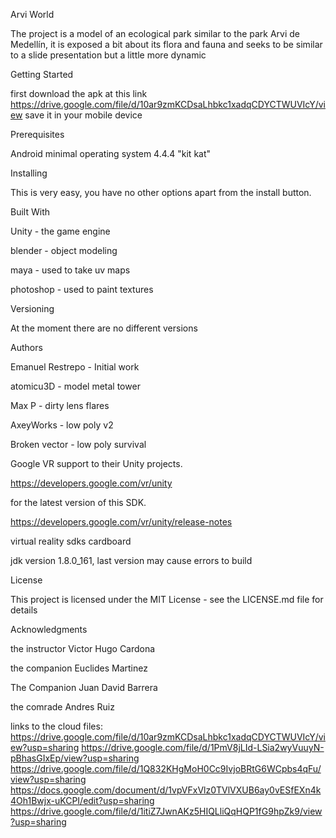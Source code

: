 Arvi World 

The project is a model of an ecological park similar to the park Arvi de Medellín, it is exposed a bit about its flora and fauna and seeks to be similar to a slide presentation but a little more dynamic

Getting Started

first download the apk at this link https://drive.google.com/file/d/10ar9zmKCDsaLhbkc1xadqCDYCTWUVIcY/view
save it in your mobile device

Prerequisites

Android minimal operating system 4.4.4 "kit kat"

Installing

This is very easy, you have no other options apart from the install button.

Built With

Unity - the game engine

blender - object modeling

maya - used to take uv maps

photoshop - used to paint textures


Versioning

At the moment there are no different versions

Authors

Emanuel Restrepo - Initial work

atomicu3D - model metal tower

Max P - dirty lens flares

AxeyWorks - low poly v2 

Broken vector - low poly survival

Google VR support to their Unity projects.

https://developers.google.com/vr/unity 

for the latest version of this SDK.

https://developers.google.com/vr/unity/release-notes

virtual reality sdks cardboard

jdk version 1.8.0_161, last version may cause errors to build

License

This project is licensed under the MIT License - see the LICENSE.md file for details

Acknowledgments

the instructor Victor Hugo Cardona

the companion Euclides Martinez

The Companion Juan David Barrera

the comrade Andres Ruiz

links to the cloud files:
https://drive.google.com/file/d/10ar9zmKCDsaLhbkc1xadqCDYCTWUVIcY/view?usp=sharing
https://drive.google.com/file/d/1PmV8jLId-LSia2wyVuuyN-pBhasGIxEp/view?usp=sharing
https://drive.google.com/file/d/1Q832KHgMoH0Cc9IvjoBRtG6WCpbs4qFu/view?usp=sharing
https://docs.google.com/document/d/1vpVFxVlz0TVlVXUB6ay0vESfEXn4k4Oh1Bwjx-uKCPI/edit?usp=sharing
https://drive.google.com/file/d/1itiZ7JwnAKz5HIQLliQqHQP1fG9hpZk9/view?usp=sharing
